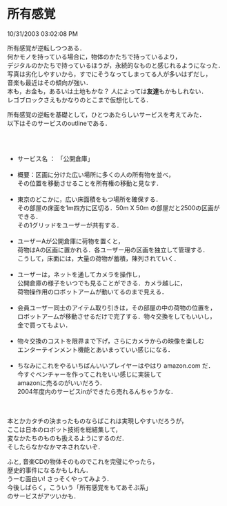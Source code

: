 所有感覚
====
10/31/2003 03:02:08 PM


<p>所有感覚が逆転しつつある．<br />
何かモノを持っている場合に，物体のかたちで持っているより，<br />
デジタルのかたちで持っているほうが，永続的なものと感じれるようになった．<br />
写真は劣化しやすいから，すでにそうなってしまってる人が多いはずだし，<br />
音楽も最近はその傾向が強い．<br />
本も，お金も，あるいは土地もかな？ 人によっては<strong>友達</strong>もかもしれない．<br />
レゴブロックさえもかなりのとこまで仮想化してる．</p>

<p></p>

<p>所有感覚の逆転を基礎として，ひとつあたらしいサービスを考えてみた．<br />
以下はそのサービスのoutlineである．</p>

<p><br />
<ul><br />
<li>サービス名 ： 「公開倉庫」</li><br />
<li>概要：区画に分けた広い場所に多くの人の所有物を並べ，<br />
その位置を移動させることを所有権の移動と見なす．</li><br />
<li>東京のどこかに，広い床面積をもつ場所を確保する．<br />
その部屋の床面を1m四方に区切る．50m X 50m の部屋だと2500の区画ができる．<br />
その1グリッドをユーザーが共有する．</li><br />
<li>ユーザーAが公開倉庫に荷物を置くと，<br />
荷物はAの区画に置かれる．各ユーザー用の区画を独立して管理する．<br />
こうして，床面には，大量の荷物が蓄積，陳列されていく．</li><br />
<li>ユーザーは，ネットを通してカメラを操作し，<br />
公開倉庫の様子をいつでも見ることができる．カメラ越しに，<br />
荷物操作用のロボットアームが動いてるのまで見える．</li><br />
<li>会員ユーザー同士のアイテム取り引きは，その部屋の中の荷物の位置を，<br />
ロボットアームが移動させるだけで完了する．物々交換をしてもいいし，<br />
金で買ってもよい．</li><br />
<li>物々交換のコストを限界まで下げ，さらにカメラからの映像を楽しむ<br />
エンターテインメント機能とあいまっていい感じになる．</li><br />
<li>ちなみにこれをやるいちばんいいプレイヤーはやはり amazon.com だ．<br />
今すぐベンチャーを作ってこれをいい感じに実装して<br />
amazonに売るのがいいだろう．<br />
2004年度内のサービスinができたら売れるんちゃうかな．</li><br />
</ul></p>

<p><br />
 本とかカタチの決まったものならばこれは実現しやすいだろうが，<br />
ここは日本のロボット技術を総結集して，<br />
変なかたちのものも扱えるようにするのだ．<br />
そしたらなかなかマネされないぞ．</p>

<p></p>

<p>ふと, 音楽CDの物体そのものでこれを完璧にやったら，<br />
歴史的事件になるかもしれん．<br />
うーむ面白い! さっそくやってみよう．<br />
今後しばらく，こういう「所有感覚をもてあそぶ系」<br />
のサービスがアツいかも．</p>
